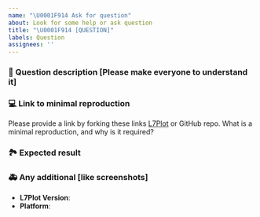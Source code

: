 ```yaml
---
name: "\U0001F914 Ask for question"
about: Look for some help or ask question
title: "\U0001F914 [QUESTION]"
labels: Question
assignees: ''
---
```


### 🐛 Question description [Please make everyone to understand it]

### 💻 Link to minimal reproduction

Please provide a link by forking these links [L7Plot](https://codesandbox.io/s/l7plot-issue-template-ckpvq?file=/src/index.ts) or GitHub repo. What is a minimal reproduction, and why is it required?

### 🏞 Expected result

### 🚑 Any additional [like screenshots]

- **L7Plot Version**:
- **Platform**:
